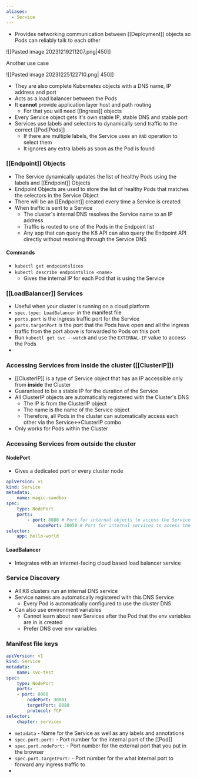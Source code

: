 ```yaml
---
aliases:
  - Service
---
```

- Provides networking communication between [[Deployment]] objects so Pods can reliably talk to each other

![[Pasted image 20231219211207.png|450]]

Another use case

![[Pasted image 20231225122710.png| 450]]


- They are also complete Kubernetes objects with a DNS name, IP address and port
- Acts as a load balancer  between the Pods
- It **cannot** provide application layer host and path routing
	- For that you will need [[Ingress]] objects
- Every Service object gets it's own stable IP, stable DNS and stable port
- Services use labels and selectors to dynamically send traffic to the correct [[Pod|Pods]]
	- If there are multiple labels, the Service uses an `AND` operation to select them
	- It ignores any extra labels as soon as the Pod is found
### [[Endpoint]] Objects
- The Service dynamically updates the list of healthy Pods using the labels and [[Endpoint]] Objects
- Endpoint Objects are used to store the list of healthy Pods that matches the selectors in the Service Object
- There will be an [[Endpoint]] created every time a Service is created
- When traffic is sent to a Service
	- The cluster's internal DNS resolves the Service name to an IP address
	- Traffic is routed to one of the Pods in the Endpoint list
	- Any app that can query the K8 API can also query the Endpoint API directly without resolving through the Service DNS
#### Commands
- `kubectl get endpointslices`
- `kubectl describe endpointslice <name>`
	- Gives the internal IP for each Pod that is using the Service

### [[LoadBalancer]] Services
- Useful when your cluster is running on a cloud platform
- `spec.type: LoadBalancer` in the manifest file
- `ports.port` is the ingress traffic port for the Service
- `ports.targetPort` is the port that the Pods have open and all the ingress traffic from the port above is forwarded to Pods on this port
- Run `kubectl get svc --watch` and use the `EXTERNAL-IP` value to access the Pods
- 
### Accessing Services from inside the cluster ([[ClusterIP]])
- [[ClusterIP]] is a type of Service object that has an IP accessible only from **inside** the Cluster
- Guaranteed to be a stable IP for the duration of the Service
- All ClusterIP objects are automatically registered with the Cluster's DNS
	- The IP is from the ClusterIP object
	- The name is the name of the Service object
	- Therefore, all Pods in the cluster can automatically access each other via the Service<->ClusterIP combo
- Only works for Pods within the Cluster

### Accessing Services from outside the cluster
#### NodePort
- Gives a dedicated port or every cluster node
```yaml
apiVersion: v1
kind: Service
metadata:
	name: magic-sandbox
spec:
	type: NodePort
	ports:
		- port: 8080 # Port for internal objects to access the Service on
			nodePort: 30050 # Port for internal services to access the Service on
selector:
	app: hello-world
```

#### LoadBalancer
- Integrates with an internet-facing cloud based load balancer service

### Service Discovery
- All K8 clusters run an internal DNS service
- Service names are automatically registered with this DNS Service
	- Every Pod is automatically configured to use the cluster DNS
- Can also use environment variables 
	- Cannot learn about new Services after the Pod that the env variables are in is created
	- Prefer DNS over env variables

### Manifest file keys
```yaml
apiVersion: v1
kind: Service
metadata:
	name: svc-test
spec:
	type: NodePort
	ports:
	- port: 8080
		nodePort: 30001
		targetPort: 8080
		protocol: TCP
selector:
	chapter: services
```
- `metadata` - Name for the Service as well as any labels and annotations
- `spec.port.port:` - Port number for the internal port of the [[Pod]]
- `spec.port.nodePort:` - Port number for the external port that you put in the browser
- `spec.port.targetPort:` - Port number for the what internal port to forward any ingress traffic to
- 